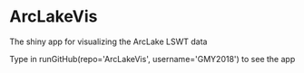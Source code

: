 # ArcLakeVis
The shiny app for visualizing the ArcLake LSWT data

Type in runGitHub(repo='ArcLakeVis', username='GMY2018') to see the app
